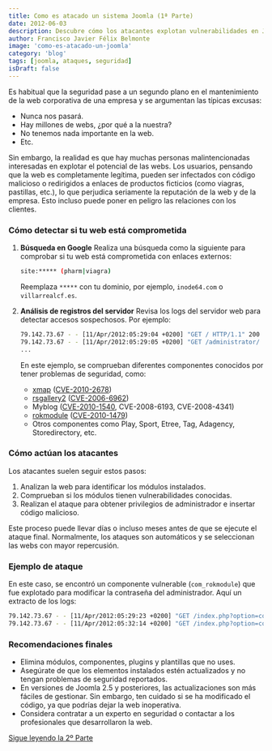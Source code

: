 ```yaml
---
title: Como es atacado un sistema Joomla (1ª Parte)
date: 2012-06-03
description: Descubre cómo los atacantes explotan vulnerabilidades en Joomla y aprende a proteger tu web corporativa con consejos prácticos y ejemplos reales.
author: Francisco Javier Félix Belmonte
image: 'como-es-atacado-un-joomla'
category: 'blog'
tags: [joomla, ataques, seguridad]
isDraft: false
---
```


Es habitual que la seguridad pase a un segundo plano en el mantenimiento de la web corporativa de una empresa y se
argumentan las típicas excusas:

- Nunca nos pasará.
- Hay millones de webs, ¿por qué a la nuestra?
- No tenemos nada importante en la web.
- Etc.

Sin embargo, la realidad es que hay muchas personas malintencionadas interesadas en explotar el potencial de las webs.
Los usuarios, pensando que la web es completamente legítima, pueden ser infectados con código malicioso o redirigidos a
enlaces de productos ficticios (como viagras, pastillas, etc.), lo que perjudica seriamente la reputación de la web y de
la empresa. Esto incluso puede poner en peligro las relaciones con los clientes.

### Cómo detectar si tu web está comprometida

1. **Búsqueda en Google**
   Realiza una búsqueda como la siguiente para comprobar si tu web está comprometida con enlaces externos:

    ```bash
    site:***** (pharm|viagra)
    ```

   Reemplaza `*****` con tu dominio, por ejemplo, `inode64.com` o `villarrealcf.es`.

2. **Análisis de registros del servidor**
   Revisa los logs del servidor web para detectar accesos sospechosos. Por ejemplo:

    ```bash
    79.142.73.67 - - [11/Apr/2012:05:29:04 +0200] "GET / HTTP/1.1" 200 152204 "-" "Opera/9.80 (Windows NT 7.0; U; en) Presto/2.9.211 Version/12.00"
    79.142.73.67 - - [11/Apr/2012:05:29:05 +0200] "GET /administrator/ HTTP/1.1" 200 7202 "-" "Opera/9.80 (Windows NT 7.0; U; en) Presto/2.9.211 Version/12.00"
    ...
    ```

   En este ejemplo, se comprueban diferentes componentes conocidos por tener problemas de seguridad, como:

    - [xmap](https://extensions.joomla.org/extensions/structure-a-navigation/site-map/3066) ([CVE-2010-2678](https://web.nvd.nist.gov/view/vuln/detail?vulnId=CVE-2010-2678))
    - [rsgallery2](https://extensions.joomla.org/extensions/photos-a-images/galleries/photo-gallery/142) ([CVE-2006-6962](https://web.nvd.nist.gov/view/vuln/detail?vulnId=CVE-2006-6962))
    - Myblog ([CVE-2010-1540](https://cve.mitre.org/cgi-bin/cvename.cgi?name=CVE-2010-1540), CVE-2008-6193,
      CVE-2008-4341)
    - [rokmodule](https://www.rockettheme.com/extensions-downloads/free/1012-rokmodule) ([CVE-2010-1479](https://web.nvd.nist.gov/view/vuln/detail?vulnId=CVE-2010-1479))
    - Otros componentes como Play, Sport, Etree, Tag, Adagency, Storedirectory, etc.

### Cómo actúan los atacantes

Los atacantes suelen seguir estos pasos:

1. Analizan la web para identificar los módulos instalados.
2. Comprueban si los módulos tienen vulnerabilidades conocidas.
3. Realizan el ataque para obtener privilegios de administrador e insertar código malicioso.

Este proceso puede llevar días o incluso meses antes de que se ejecute el ataque final. Normalmente, los ataques son
automáticos y se seleccionan las webs con mayor repercusión.

### Ejemplo de ataque

En este caso, se encontró un componente vulnerable (`com_rokmodule`) que fue explotado para modificar la contraseña del
administrador. Aquí un extracto de los logs:

```bash
79.142.73.67 - - [11/Apr/2012:05:29:23 +0200] "GET /index.php?option=com_rokmodule&tmpl=component&type=raw&moduleid=2+and(1=1) HTTP/1.1" 200 1772 "-" "Opera/9.80 (Windows NT 7.0; U; en) Presto/2.9.211 Version/12.00"
79.142.73.67 - - [11/Apr/2012:05:32:14 +0200] "GET /index.php?option=com_rokmodule&tmpl=component&type=raw&moduleid=2+and((/*!select*/ord(substr(password,65,1))from(%23__users)+where+gid=25+and(id)between(1)and(99999)+having(min(1)=1))=108) HTTP/1.1" 200 1 "-" "Opera/9.80 (Windows NT 7.0; U; en) Presto/2.9.211 Version/12.00"
```

### Recomendaciones finales

- Elimina módulos, componentes, plugins y plantillas que no uses.
- Asegúrate de que los elementos instalados estén actualizados y no tengan problemas de seguridad reportados.
- En versiones de Joomla 2.5 y posteriores, las actualizaciones son más fáciles de gestionar. Sin embargo, ten cuidado
  si se ha modificado el código, ya que podrías dejar la web inoperativa.
- Considera contratar a un experto en seguridad o contactar a los profesionales que desarrollaron la web.

[Sigue leyendo la 2º Parte](como-es-atacado-un-joomla-2-parte)
